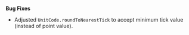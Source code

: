 **Bug Fixes**

* Adjusted `UnitCode.roundToNearestTick` to accept minimum tick value (instead of point value).